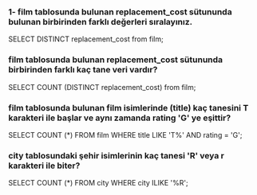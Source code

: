 ### 1- film tablosunda bulunan replacement_cost sütununda bulunan birbirinden farklı değerleri sıralayınız.
SELECT DISTINCT replacement_cost from film;
### film tablosunda bulunan replacement_cost sütununda birbirinden farklı kaç tane veri vardır?
SELECT COUNT (DISTINCT replacement_cost) from film;
### film tablosunda bulunan film isimlerinde (title) kaç tanesini T karakteri ile başlar ve aynı zamanda rating 'G' ye eşittir?
SELECT COUNT (*) FROM film WHERE title LIKE 'T%' AND rating = 'G';
### city tablosundaki şehir isimlerinin kaç tanesi 'R' veya r karakteri ile biter?
SELECT COUNT (*) FROM city WHERE city ILIKE '%R';
